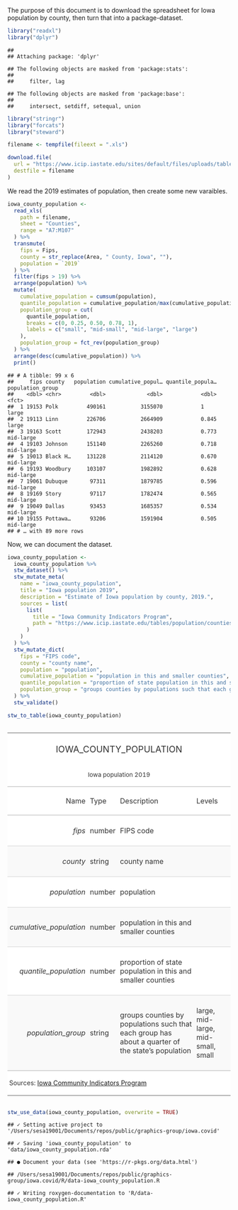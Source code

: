 
The purpose of this document is to download the spreadsheet for Iowa
population by county, then turn that into a package-dataset.

``` r
library("readxl")
library("dplyr")
```

    ## 
    ## Attaching package: 'dplyr'

    ## The following objects are masked from 'package:stats':
    ## 
    ##     filter, lag

    ## The following objects are masked from 'package:base':
    ## 
    ##     intersect, setdiff, setequal, union

``` r
library("stringr")
library("forcats")
library("steward")
```

``` r
filename <- tempfile(fileext = ".xls")

download.file(
  url = "https://www.icip.iastate.edu/sites/default/files/uploads/tables/population/popest-annual.xls",
  destfile = filename
)
```

We read the 2019 estimates of population, then create some new
varaibles.

``` r
iowa_county_population <-
  read_xls(
    path = filename, 
    sheet = "Counties", 
    range = "A7:M107"
  ) %>%
  transmute(
    fips = Fips,
    county = str_replace(Area, " County, Iowa", ""),
    population = `2019`
  ) %>%
  filter(fips > 19) %>%
  arrange(population) %>%
  mutate(
    cumulative_population = cumsum(population),
    quantile_population = cumulative_population/max(cumulative_population),
    population_group = cut(
      quantile_population, 
      breaks = c(0, 0.25, 0.50, 0.78, 1),
      labels = c("small", "mid-small", "mid-large", "large")
    ),
    population_group = fct_rev(population_group)
  ) %>%
  arrange(desc(cumulative_population)) %>%
  print()
```

    ## # A tibble: 99 x 6
    ##     fips county   population cumulative_popul… quantile_popula… population_group
    ##    <dbl> <chr>         <dbl>             <dbl>            <dbl> <fct>           
    ##  1 19153 Polk         490161           3155070            1     large           
    ##  2 19113 Linn         226706           2664909            0.845 large           
    ##  3 19163 Scott        172943           2438203            0.773 mid-large       
    ##  4 19103 Johnson      151140           2265260            0.718 mid-large       
    ##  5 19013 Black H…     131228           2114120            0.670 mid-large       
    ##  6 19193 Woodbury     103107           1982892            0.628 mid-large       
    ##  7 19061 Dubuque       97311           1879785            0.596 mid-large       
    ##  8 19169 Story         97117           1782474            0.565 mid-large       
    ##  9 19049 Dallas        93453           1685357            0.534 mid-large       
    ## 10 19155 Pottawa…      93206           1591904            0.505 mid-large       
    ## # … with 89 more rows

Now, we can document the dataset.

``` r
iowa_county_population <-
  iowa_county_population %>%
  stw_dataset() %>%
  stw_mutate_meta(
    name = "iowa_county_population",
    title = "Iowa population 2019",
    description = "Estimate of Iowa population by county, 2019.",
    sources = list(
      list(
        title = "Iowa Community Indicators Program",
        path = "https://www.icip.iastate.edu/tables/population/counties-estimates"
      )
    )
  ) %>%
  stw_mutate_dict(
    fips = "FIPS code",
    county = "county name",
    population = "population",
    cumulative_population = "population in this and smaller counties",
    quantile_population = "proportion of state population in this and smaller counties",
    population_group = "groups counties by populations such that each group has about a quarter of the state's population"
  ) %>%
  stw_validate()
```

``` r
stw_to_table(iowa_county_population)
```

<!--html_preserve-->

<style>html {
  font-family: -apple-system, BlinkMacSystemFont, 'Segoe UI', Roboto, Oxygen, Ubuntu, Cantarell, 'Helvetica Neue', 'Fira Sans', 'Droid Sans', Arial, sans-serif;
}

#jkoqcolpwz .gt_table {
  display: table;
  border-collapse: collapse;
  margin-left: auto;
  /* table.margin.left */
  margin-right: auto;
  /* table.margin.right */
  color: #333333;
  font-size: 16px;
  /* table.font.size */
  background-color: #FFFFFF;
  /* table.background.color */
  width: auto;
  /* table.width */
  border-top-style: solid;
  /* table.border.top.style */
  border-top-width: 2px;
  /* table.border.top.width */
  border-top-color: #A8A8A8;
  /* table.border.top.color */
  border-bottom-style: solid;
  /* table.border.bottom.style */
  border-bottom-width: 2px;
  /* table.border.bottom.width */
  border-bottom-color: #A8A8A8;
  /* table.border.bottom.color */
}

#jkoqcolpwz .gt_heading {
  background-color: #FFFFFF;
  /* heading.background.color */
  border-bottom-color: #FFFFFF;
  /* table.background.color */
  border-left-style: hidden;
  /* heading.border.lr.style */
  border-left-width: 1px;
  /* heading.border.lr.width */
  border-left-color: #D3D3D3;
  /* heading.border.lr.color */
  border-right-style: hidden;
  /* heading.border.lr.style */
  border-right-width: 1px;
  /* heading.border.lr.width */
  border-right-color: #D3D3D3;
  /* heading.border.lr.color */
}

#jkoqcolpwz .gt_title {
  color: #333333;
  font-size: 125%;
  /* heading.title.font.size */
  font-weight: initial;
  /* heading.title.font.weight */
  padding-top: 4px;
  /* heading.top.padding - not yet used */
  padding-bottom: 4px;
  border-bottom-color: #FFFFFF;
  /* table.background.color */
  border-bottom-width: 0;
}

#jkoqcolpwz .gt_subtitle {
  color: #333333;
  font-size: 85%;
  /* heading.subtitle.font.size */
  font-weight: initial;
  /* heading.subtitle.font.weight */
  padding-top: 0;
  padding-bottom: 4px;
  /* heading.bottom.padding - not yet used */
  border-top-color: #FFFFFF;
  /* table.background.color */
  border-top-width: 0;
}

#jkoqcolpwz .gt_bottom_border {
  border-bottom-style: solid;
  /* heading.border.bottom.style */
  border-bottom-width: 2px;
  /* heading.border.bottom.width */
  border-bottom-color: #D3D3D3;
  /* heading.border.bottom.color */
}

#jkoqcolpwz .gt_column_spanner {
  border-bottom-style: solid;
  border-bottom-width: 2px;
  border-bottom-color: #D3D3D3;
  padding-top: 4px;
  padding-bottom: 4px;
}

#jkoqcolpwz .gt_col_headings {
  border-top-style: solid;
  /* column_labels.border.top.style */
  border-top-width: 2px;
  /* column_labels.border.top.width */
  border-top-color: #D3D3D3;
  /* column_labels.border.top.color */
  border-bottom-style: solid;
  /* column_labels.border.bottom.style */
  border-bottom-width: 2px;
  /* column_labels.border.bottom.width */
  border-bottom-color: #D3D3D3;
  /* column_labels.border.bottom.color */
  border-left-style: none;
  /* column_labels.border.lr.style */
  border-left-width: 1px;
  /* column_labels.border.lr.width */
  border-left-color: #D3D3D3;
  /* column_labels.border.lr.color */
  border-right-style: none;
  /* column_labels.border.lr.style */
  border-right-width: 1px;
  /* column_labels.border.lr.width */
  border-right-color: #D3D3D3;
  /* column_labels.border.lr.color */
}

#jkoqcolpwz .gt_col_heading {
  color: #333333;
  background-color: #FFFFFF;
  /* column_labels.background.color */
  font-size: 100%;
  /* column_labels.font.size */
  font-weight: normal;
  /* column_labels.font.weight */
  text-transform: inherit;
  /* column_labels.text_transform */
  vertical-align: middle;
  padding: 5px;
  margin: 10px;
  overflow-x: hidden;
}

#jkoqcolpwz .gt_sep_right {
  border-right: 5px solid #FFFFFF;
}

#jkoqcolpwz .gt_group_heading {
  padding: 8px;
  /* row_group.padding */
  color: #333333;
  background-color: #FFFFFF;
  /* row_group.background.color */
  font-size: 100%;
  /* row_group.font.size */
  font-weight: initial;
  /* row_group.font.weight */
  text-transform: inherit;
  /* row_group.text_transform */
  border-top-style: solid;
  /* row_group.border.top.style */
  border-top-width: 2px;
  /* row_group.border.top.width */
  border-top-color: #D3D3D3;
  /* row_group.border.top.color */
  border-bottom-style: solid;
  /* row_group.border.bottom.style */
  border-bottom-width: 2px;
  /* row_group.border.bottom.width */
  border-bottom-color: #D3D3D3;
  /* row_group.border.bottom.color */
  border-left-style: none;
  /* row_group.border.left.style */
  border-left-width: 1px;
  /* row_group.border.left.width */
  border-left-color: #D3D3D3;
  /* row_group.border.left.color */
  border-right-style: none;
  /* row_group.border.right.style */
  border-right-width: 1px;
  /* row_group.border.right.width */
  border-right-color: #D3D3D3;
  /* row_group.border.right.color */
  vertical-align: middle;
}

#jkoqcolpwz .gt_empty_group_heading {
  padding: 0.5px;
  color: #333333;
  background-color: #FFFFFF;
  /* row_group.background.color */
  font-size: 100%;
  /* row_group.font.size */
  font-weight: initial;
  /* row_group.font.weight */
  border-top-style: solid;
  /* row_group.border.top.style */
  border-top-width: 2px;
  /* row_group.border.top.width */
  border-top-color: #D3D3D3;
  /* row_group.border.top.color */
  border-bottom-style: solid;
  /* row_group.border.bottom.style */
  border-bottom-width: 2px;
  /* row_group.border.bottom.width */
  border-bottom-color: #D3D3D3;
  /* row_group.border.bottom.color */
  vertical-align: middle;
}

#jkoqcolpwz .gt_striped {
  background-color: rgba(128, 128, 128, 0.05);
  /* row.striping.background_color */
}

#jkoqcolpwz .gt_from_md > :first-child {
  margin-top: 0;
}

#jkoqcolpwz .gt_from_md > :last-child {
  margin-bottom: 0;
}

#jkoqcolpwz .gt_row {
  padding-top: 8px;
  /* data_row.padding */
  padding-bottom: 8px;
  /* data_row.padding */
  padding-left: 5px;
  padding-right: 5px;
  margin: 10px;
  border-top-style: solid;
  /* table_body.hlines.style */
  border-top-width: 1px;
  /* table_body.hlines.width */
  border-top-color: #D3D3D3;
  /* table_body.hlines.color */
  border-left-style: none;
  /* table_body.vlines.style */
  border-left-width: 1px;
  /* table_body.vlines.width */
  border-left-color: #D3D3D3;
  /* table_body.vlines.color */
  border-right-style: none;
  /* table_body.vlines.style */
  border-right-width: 1px;
  /* table_body.vlines.width */
  border-right-color: #D3D3D3;
  /* table_body.vlines.color */
  vertical-align: middle;
  overflow-x: hidden;
}

#jkoqcolpwz .gt_stub {
  color: #333333;
  background-color: #FFFFFF;
  /* stub.background.color */
  font-weight: initial;
  /* stub.font.weight */
  text-transform: inherit;
  /* stub.text_transform */
  border-right-style: solid;
  /* stub.border.style */
  border-right-width: 2px;
  /* stub.border.width */
  border-right-color: #D3D3D3;
  /* stub.border.color */
  padding-left: 12px;
}

#jkoqcolpwz .gt_summary_row {
  color: #333333;
  background-color: #FFFFFF;
  /* summary_row.background.color */
  text-transform: inherit;
  /* summary_row.text_transform */
  padding-top: 8px;
  /* summary_row.padding */
  padding-bottom: 8px;
  /* summary_row.padding */
  padding-left: 5px;
  padding-right: 5px;
}

#jkoqcolpwz .gt_first_summary_row {
  padding-top: 8px;
  /* summary_row.padding */
  padding-bottom: 8px;
  /* summary_row.padding */
  padding-left: 5px;
  padding-right: 5px;
  border-top-style: solid;
  /* summary_row.border.style */
  border-top-width: 2px;
  /* summary_row.border.width */
  border-top-color: #D3D3D3;
  /* summary_row.border.color */
}

#jkoqcolpwz .gt_grand_summary_row {
  color: #333333;
  background-color: #FFFFFF;
  /* grand_summary_row.background.color */
  text-transform: inherit;
  /* grand_summary_row.text_transform */
  padding-top: 8px;
  /* grand_summary_row.padding */
  padding-bottom: 8px;
  /* grand_summary_row.padding */
  padding-left: 5px;
  padding-right: 5px;
}

#jkoqcolpwz .gt_first_grand_summary_row {
  padding-top: 8px;
  /* grand_summary_row.padding */
  padding-bottom: 8px;
  /* grand_summary_row.padding */
  padding-left: 5px;
  padding-right: 5px;
  border-top-style: double;
  /* grand_summary_row.border.style */
  border-top-width: 6px;
  /* grand_summary_row.border.width */
  border-top-color: #D3D3D3;
  /* grand_summary_row.border.color */
}

#jkoqcolpwz .gt_table_body {
  border-top-style: solid;
  /* table_body.border.top.style */
  border-top-width: 2px;
  /* table_body.border.top.width */
  border-top-color: #D3D3D3;
  /* table_body.border.top.color */
  border-bottom-style: solid;
  /* table_body.border.bottom.style */
  border-bottom-width: 2px;
  /* table_body.border.bottom.width */
  border-bottom-color: #D3D3D3;
  /* table_body.border.bottom.color */
}

#jkoqcolpwz .gt_footnotes {
  color: #333333;
  background-color: #FFFFFF;
  /* footnotes.background.color */
  border-bottom-style: none;
  /* footnotes.border.bottom.style */
  border-bottom-width: 2px;
  /* footnotes.border.bottom.width */
  border-bottom-color: #D3D3D3;
  /* footnotes.border.bottom.color */
  border-left-style: none;
  /* footnotes.border.lr.color */
  border-left-width: 2px;
  /* footnotes.border.lr.color */
  border-left-color: #D3D3D3;
  /* footnotes.border.lr.color */
  border-right-style: none;
  /* footnotes.border.lr.color */
  border-right-width: 2px;
  /* footnotes.border.lr.color */
  border-right-color: #D3D3D3;
  /* footnotes.border.lr.color */
}

#jkoqcolpwz .gt_footnote {
  margin: 0px;
  font-size: 90%;
  /* footnotes.font.size */
  padding: 4px;
  /* footnotes.padding */
}

#jkoqcolpwz .gt_sourcenotes {
  color: #333333;
  background-color: #FFFFFF;
  /* source_notes.background.color */
  border-bottom-style: none;
  /* source_notes.border.bottom.style */
  border-bottom-width: 2px;
  /* source_notes.border.bottom.width */
  border-bottom-color: #D3D3D3;
  /* source_notes.border.bottom.color */
  border-left-style: none;
  /* source_notes.border.lr.style */
  border-left-width: 2px;
  /* source_notes.border.lr.style */
  border-left-color: #D3D3D3;
  /* source_notes.border.lr.style */
  border-right-style: none;
  /* source_notes.border.lr.style */
  border-right-width: 2px;
  /* source_notes.border.lr.style */
  border-right-color: #D3D3D3;
  /* source_notes.border.lr.style */
}

#jkoqcolpwz .gt_sourcenote {
  font-size: 90%;
  /* source_notes.font.size */
  padding: 4px;
  /* source_notes.padding */
}

#jkoqcolpwz .gt_left {
  text-align: left;
}

#jkoqcolpwz .gt_center {
  text-align: center;
}

#jkoqcolpwz .gt_right {
  text-align: right;
  font-variant-numeric: tabular-nums;
}

#jkoqcolpwz .gt_font_normal {
  font-weight: normal;
}

#jkoqcolpwz .gt_font_bold {
  font-weight: bold;
}

#jkoqcolpwz .gt_font_italic {
  font-style: italic;
}

#jkoqcolpwz .gt_super {
  font-size: 65%;
}

#jkoqcolpwz .gt_footnote_marks {
  font-style: italic;
  font-size: 65%;
}
</style>

<div id="jkoqcolpwz" style="overflow-x:auto;overflow-y:auto;width:auto;height:auto;">

<table class="gt_table">

<thead class="gt_header">

<tr>

<th colspan="4" class="gt_heading gt_title gt_font_normal gt_center" style>

IOWA\_COUNTY\_POPULATION

</th>

</tr>

<tr>

<th colspan="4" class="gt_heading gt_subtitle gt_font_normal gt_center gt_bottom_border" style>

Iowa population
2019

</th>

</tr>

</thead>

<thead class="gt_col_headings">

<tr>

<th class="gt_col_heading gt_columns_bottom_border gt_right" rowspan="1" colspan="1">

Name

</th>

<th class="gt_col_heading gt_columns_bottom_border gt_left" rowspan="1" colspan="1">

Type

</th>

<th class="gt_col_heading gt_columns_bottom_border gt_left" rowspan="1" colspan="1">

Description

</th>

<th class="gt_col_heading gt_columns_bottom_border gt_left" rowspan="1" colspan="1">

Levels

</th>

</tr>

</thead>

<tbody class="gt_table_body">

<tr>

<td class="gt_row gt_right" style="font-style: italic;">

fips

</td>

<td class="gt_row gt_left">

number

</td>

<td class="gt_row gt_left">

<div class="gt_from_md">

<p>

FIPS code

</p>

</div>

</td>

<td class="gt_row gt_left">

</td>

</tr>

<tr>

<td class="gt_row gt_right gt_striped" style="font-style: italic;">

county

</td>

<td class="gt_row gt_left gt_striped">

string

</td>

<td class="gt_row gt_left gt_striped">

<div class="gt_from_md">

<p>

county name

</p>

</div>

</td>

<td class="gt_row gt_left gt_striped">

</td>

</tr>

<tr>

<td class="gt_row gt_right" style="font-style: italic;">

population

</td>

<td class="gt_row gt_left">

number

</td>

<td class="gt_row gt_left">

<div class="gt_from_md">

<p>

population

</p>

</div>

</td>

<td class="gt_row gt_left">

</td>

</tr>

<tr>

<td class="gt_row gt_right gt_striped" style="font-style: italic;">

cumulative\_population

</td>

<td class="gt_row gt_left gt_striped">

number

</td>

<td class="gt_row gt_left gt_striped">

<div class="gt_from_md">

<p>

population in this and smaller counties

</p>

</div>

</td>

<td class="gt_row gt_left gt_striped">

</td>

</tr>

<tr>

<td class="gt_row gt_right" style="font-style: italic;">

quantile\_population

</td>

<td class="gt_row gt_left">

number

</td>

<td class="gt_row gt_left">

<div class="gt_from_md">

<p>

proportion of state population in this and smaller counties

</p>

</div>

</td>

<td class="gt_row gt_left">

</td>

</tr>

<tr>

<td class="gt_row gt_right gt_striped" style="font-style: italic;">

population\_group

</td>

<td class="gt_row gt_left gt_striped">

string

</td>

<td class="gt_row gt_left gt_striped">

<div class="gt_from_md">

<p>

groups counties by populations such that each group has about a quarter
of the state’s population

</p>

</div>

</td>

<td class="gt_row gt_left gt_striped">

large, mid-large, mid-small, small

</td>

</tr>

</tbody>

<tfoot class="gt_sourcenotes">

<tr>

<td class="gt_sourcenote" colspan="4">

Sources:
<a href="https://www.icip.iastate.edu/tables/population/counties-estimates">Iowa
Community Indicators
    Program</a>

</td>

</tr>

</tfoot>

</table>

</div>

<!--/html_preserve-->

``` r
stw_use_data(iowa_county_population, overwrite = TRUE)
```

    ## ✓ Setting active project to '/Users/sesa19001/Documents/repos/public/graphics-group/iowa.covid'

    ## ✓ Saving 'iowa_county_population' to 'data/iowa_county_population.rda'

    ## ● Document your data (see 'https://r-pkgs.org/data.html')

    ## /Users/sesa19001/Documents/repos/public/graphics-group/iowa.covid/R/data-iowa_county_population.R

    ## ✓ Writing roxygen-documentation to 'R/data-iowa_county_population.R'
